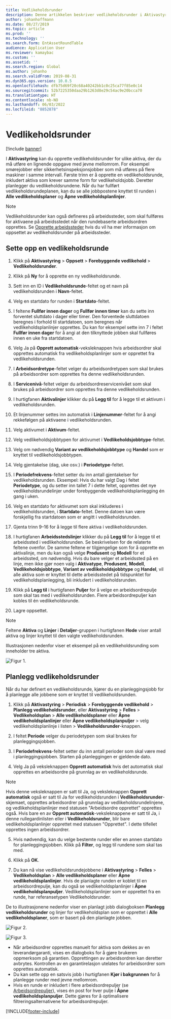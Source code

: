 ```yaml
---
title: Vedlikeholdsrunder
description: Denne artikkelen beskriver vedlikeholdsrunder i Aktivastyring.
author: johanhoffmann
ms.date: 08/27/2019
ms.topic: article
ms.prod: ''
ms.technology: ''
ms.search.form: EntAssetRoundTable
audience: Application User
ms.reviewer: kamaybac
ms.custom: ''
ms.assetid: ''
ms.search.region: Global
ms.author: johanho
ms.search.validFrom: 2019-08-31
ms.dyn365.ops.version: 10.0.5
ms.openlocfilehash: dfb75d69f20c68a40242bb1c0c25ca77f85e0c14
ms.sourcegitcommit: 52b7225350daa29b1263d8e29c54ac9e20bcca70
ms.translationtype: HT
ms.contentlocale: nb-NO
ms.lasthandoff: 06/03/2022
ms.locfileid: "8852878"
---
```

# <a name="maintenance-rounds"></a>Vedlikeholdsrunder

[!include [banner](../../includes/banner.md)]

 

I **Aktivastyring** kan du opprette vedlikeholdsrunder for ulike aktiva, der du må utføre en lignende oppgave med jevne mellomrom. For eksempel smørejobber eller sikkerhetsinspeksjonsjobber som må utføres på flere maskiner i samme intervall. Første trinn er å opprette en vedlikeholdsrunde, inkludert aktiva som krever samme form for vedlikeholdsjobb. Deretter planlegger du vedlikeholdsrundene. Når du har fullført vedlikeholdsrundeplanen, kan du se alle jobbpostene knyttet til runden i **Alle vedlikeholdsplaner** og **Åpne vedlikeholdsplanlinjer**.

>[!NOTE]
>Vedlikeholdsrunder kan også defineres på arbeidssteder, som skal fullføres for aktivaene på arbeidsstedet når den rundebaserte arbeidsordren opprettes. Se [Opprette arbeidssteder](../functional-locations/create-functional-locations.md) hvis du vil ha mer informasjon om oppsettet av vedlikeholdsrunder på arbeidssteder.

## <a name="set-up-a-maintenance-round"></a>Sette opp en vedlikeholdsrunde

1. Klikk på **Aktivastyring** > **Oppsett** > **Forebyggende vedlikehold** > **Vedlikeholdsrunder**.

2. Klikk på **Ny** for å opprette en ny vedlikeholdsrunde.

3. Sett inn en ID i **Vedlikeholdsrunde**-feltet og et navn på vedlikeholdsrunden i **Navn**-feltet.

4. Velg en startdato for runden i **Startdato**-feltet.

5. I feltene **Fullfør innen dager** og **Fullfør innen timer** kan du sette inn forventet sluttdato i dager eller timer. Den forventede sluttdatoen beregnes i forhold til startdatoen, som beregnes når vedlikeholdsplanlinjer opprettes. Du kan for eksempel sette inn 7 i feltet **Fullfør innen dager** for å angi at den tilknyttede jobben skal fullføres innen en uke fra startdatoen.

6. Velg Ja på **Opprett automatisk**-veksleknappen hvis arbeidsordrer skal opprettes automatisk fra vedlikeholdsplanlinjer som er opprettet fra vedlikeholdsrunden.

7. I **Arbeidsordretype**-feltet velger du arbeidsordretypen som skal brukes på arbeidsordrer som opprettes fra denne vedlikeholdsrunden.

8. I **Servicenivå**-feltet velger du arbeidsordreservicenivået som skal brukes på arbeidsordrer som opprettes fra denne vedlikeholdsrunden.

9. I hurtigfanen **Aktivalinjer** klikker du på **Legg til** for å legge til et aktivum i vedlikeholdsrunden.

10. Et linjenummer settes inn automatisk i **Linjenummer**-feltet for å angi rekkefølgen på aktivaene i vedlikeholdsrunden.

11. Velg aktivumet i **Aktivum**-feltet.

12. Velg vedlikeholdsjobbtypen for aktivumet i **Vedlikeholdsjobbtype**-feltet.

13. Velg om nødvendig **Variant av vedlikeholdsjobbtype** og **Handel** som er knyttet til vedlikeholdsjobbtypen.

14. Velg gjentakelse (dag, uke osv.) i **Periodetype**-feltet.

15. I **Periodefrekvens**-feltet setter du inn antall gjentakelser for vedlikeholdsrunden. Eksempel: Hvis du har valgt Dag i feltet **Periodetype**, og du setter inn tallet 7 i dette feltet, opprettes det nye vedlikeholdsrundelinjer under forebyggende vedlikeholdsplanlegging én gang i uken.

16. Velg en startdato for aktivumet som skal inkluderes i vedlikeholdsrunden, i **Startdato**-feltet. Denne datoen kan være forskjellig fra startdatoen som er angitt i vedlikeholdsrunden.

17. Gjenta trinn 9–16 for å legge til flere aktiva i vedlikeholdsrunden.

18. I hurtigfanen **Arbeidsstedslinjer** klikker du på **Legg til** for å legge til et arbeidssted i vedlikeholdsrunden. Se beskrivelsen for de relaterte feltene ovenfor. De samme feltene er tilgjengelige som for å opprette en aktivalinje, men du kan også velge **Produsent** og **Modell** for et arbeidssted, om nødvendig. Hvis du bare velger et arbeidssted på en linje, men ikke gjør noen valg i **Aktivatype**, **Produsent**, **Modell**, **Vedlikeholdsjobbtype**, **Variant av vedlikeholdsjobbtype** og **Handel**, vil alle aktiva som er knyttet til dette arbeidsstedet på tidspunktet for vedlikeholdsplanlegging, bli inkludert i vedlikeholdsrunden.

19. Klikk på **Legg til** i hurtigfanen **Puljer** for å velge en arbeidsordrepulje som skal tas med i vedlikeholdsrunden. Flere arbeidsordrepuljer kan kobles til én vedlikeholdsrunde.

20. Lagre oppsettet.

>[!NOTE]
>Feltene **Aktiva** og **Linjer** i **Detaljer**-gruppen i hurtigfanen **Hode** viser antall aktiva og linjer knyttet til den valgte vedlikeholdsrunden.

Illustrasjonen nedenfor viser et eksempel på en vedlikeholdsrunding som inneholder tre aktiva.

![Figur 1.](media/13-preventive-maintenance.png)


## <a name="schedule-maintenance-rounds"></a>Planlegg vedlikeholdsrunder

Når du har definert en vedlikeholdsrunde, kjører du en planleggingsjobb for å planlegge alle jobbene som er knyttet til vedlikeholdsrunden.

1. Klikk på **Aktivastyring** > **Periodisk** > **Forebyggende vedlikehold** > **Planlegg vedlikeholdsrunder**, eller **Aktivastyring** > **Felles** > **Vedlikeholdsplan** > **Alle vedlikeholdsplaner** eller **Åpne vedlikeholdsplanlinjer** eller **Åpne vedlikeholdsplanpuljer** > velg vedlikeholdsplanlinje i listen > **Vedlikeholdsrunder**-knappen.

2. I feltet **Periode** velger du periodetypen som skal brukes for planleggingsjobben.

3. I **Periodefrekvens**-feltet setter du inn antall perioder som skal være med i planleggingsjobben. Starten på planleggingen er gjeldende dato.

4. Velg Ja på veksleknappen **Opprett automatisk** hvis det automatisk skal opprettes en arbeidsordre på grunnlag av en vedlikeholdsrunde.

>[!NOTE]
>Hvis denne veksleknappen er satt til Ja, og veksleknappen **Opprett automatisk** også er satt til Ja for vedlikeholdsrunden i **Vedlikeholdsrunder**-skjemaet, opprettes arbeidsordrer på grunnlag av vedlikeholdsrundelinjene, og vedlikeholdsplanlinjer med statusen "Arbeidsordre opprettet" opprettes også. Hvis bare en av **Opprett automatisk**-veksleknappene er satt til Ja, i denne rullegardinlisten eller i **Vedlikeholdsrunder**, blir bare vedlikeholdsplanlinjer opprettet med statusen "Opprettet". I dette tilfellet opprettes ingen arbeidsordrer.

5. Hvis nødvendig, kan du velge bestemte runder eller en annen startdato for planleggingsjobben. Klikk på **Filter**, og legg til rundene som skal tas med.

6. Klikk på **OK**.

7. Du kan nå vise vedlikeholdsrundejobbene i **Aktivastyring** > **Felles** > **Vedlikeholdsplan** > **Alle vedlikeholdsplaner** eller **Åpne vedlikeholdsplanlinjer**. Hvis de planlagte runden er koblet til en arbeidsordrepulje, kan du også se vedlikeholdsplanlinjer i **Åpne vedlikeholdsplanpuljer**. Vedlikeholdsplanlinjer som er opprettet fra en runde, har referansetypen Vedlikeholdsrunder.

De to illustrasjonene nedenfor viser en planlagt jobb dialogboksen **Planlegg vedlikeholdsrunder** og linjer for vedlikeholdsplan som er opprettet i **Alle vedlikeholdsplaner**, som er basert på den planlagte jobben.

![Figur 2.](media/14-preventive-maintenance.png)

![Figur 3.](media/15-preventive-maintenance.png)

- Når arbeidsordrer opprettes manuelt for aktiva som dekkes av en leverandørgaranti, vises en dialogboks for å gjøre brukeren oppmerksom på garantien. Opprettingen av arbeidsordren kan deretter avbrytes. Kontrollen av en garantirelasjon utelates for arbeidsordrer som opprettes automatisk.  
- Du kan sette opp en satsvis jobb i hurtigfanen **Kjør i bakgrunnen** for å planlegge runder med jevne mellomrom.  
- Hvis en runde er inkludert i flere arbeidsordrepuljer (se [Arbeidsordrepuljer](../work-orders/work-order-pools.md)), vises én post for hver pulje i **Åpne vedlikeholdsplanpuljer**. Dette gjøres for å optimalisere filtreringsalternativene for arbeidsordrepuljer.



[!INCLUDE[footer-include](../../../includes/footer-banner.md)]